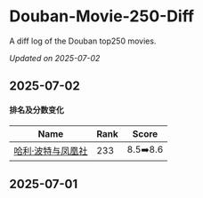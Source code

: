 # Douban-Movie-250-Diff

A diff log of the Douban top250 movies.

*Updated on 2025-07-02*

## 2025-07-02


#### 排名及分数变化

|     Name    |   Rank   |   Score  |
| ---------- | -------- | -------- |
| [哈利·波特与凤凰社](https://movie.douban.com/subject/1457217) | 233 | 8.5➡️8.6 |
## 2025-07-01

